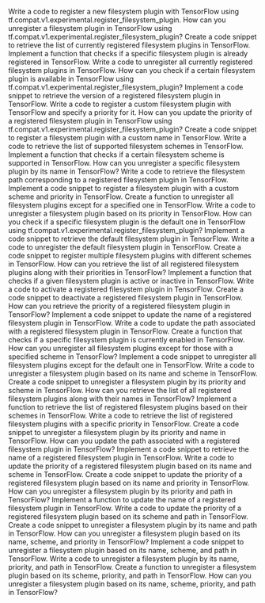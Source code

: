 Write a code to register a new filesystem plugin with TensorFlow using tf.compat.v1.experimental.register_filesystem_plugin.
How can you unregister a filesystem plugin in TensorFlow using tf.compat.v1.experimental.register_filesystem_plugin?
Create a code snippet to retrieve the list of currently registered filesystem plugins in TensorFlow.
Implement a function that checks if a specific filesystem plugin is already registered in TensorFlow.
Write a code to unregister all currently registered filesystem plugins in TensorFlow.
How can you check if a certain filesystem plugin is available in TensorFlow using tf.compat.v1.experimental.register_filesystem_plugin?
Implement a code snippet to retrieve the version of a registered filesystem plugin in TensorFlow.
Write a code to register a custom filesystem plugin with TensorFlow and specify a priority for it.
How can you update the priority of a registered filesystem plugin in TensorFlow using tf.compat.v1.experimental.register_filesystem_plugin?
Create a code snippet to register a filesystem plugin with a custom name in TensorFlow.
Write a code to retrieve the list of supported filesystem schemes in TensorFlow.
Implement a function that checks if a certain filesystem scheme is supported in TensorFlow.
How can you unregister a specific filesystem plugin by its name in TensorFlow?
Write a code to retrieve the filesystem path corresponding to a registered filesystem plugin in TensorFlow.
Implement a code snippet to register a filesystem plugin with a custom scheme and priority in TensorFlow.
Create a function to unregister all filesystem plugins except for a specified one in TensorFlow.
Write a code to unregister a filesystem plugin based on its priority in TensorFlow.
How can you check if a specific filesystem plugin is the default one in TensorFlow using tf.compat.v1.experimental.register_filesystem_plugin?
Implement a code snippet to retrieve the default filesystem plugin in TensorFlow.
Write a code to unregister the default filesystem plugin in TensorFlow.
Create a code snippet to register multiple filesystem plugins with different schemes in TensorFlow.
How can you retrieve the list of all registered filesystem plugins along with their priorities in TensorFlow?
Implement a function that checks if a given filesystem plugin is active or inactive in TensorFlow.
Write a code to activate a registered filesystem plugin in TensorFlow.
Create a code snippet to deactivate a registered filesystem plugin in TensorFlow.
How can you retrieve the priority of a registered filesystem plugin in TensorFlow?
Implement a code snippet to update the name of a registered filesystem plugin in TensorFlow.
Write a code to update the path associated with a registered filesystem plugin in TensorFlow.
Create a function that checks if a specific filesystem plugin is currently enabled in TensorFlow.
How can you unregister all filesystem plugins except for those with a specified scheme in TensorFlow?
Implement a code snippet to unregister all filesystem plugins except for the default one in TensorFlow.
Write a code to unregister a filesystem plugin based on its name and scheme in TensorFlow.
Create a code snippet to unregister a filesystem plugin by its priority and scheme in TensorFlow.
How can you retrieve the list of all registered filesystem plugins along with their names in TensorFlow?
Implement a function to retrieve the list of registered filesystem plugins based on their schemes in TensorFlow.
Write a code to retrieve the list of registered filesystem plugins with a specific priority in TensorFlow.
Create a code snippet to unregister a filesystem plugin by its priority and name in TensorFlow.
How can you update the path associated with a registered filesystem plugin in TensorFlow?
Implement a code snippet to retrieve the name of a registered filesystem plugin in TensorFlow.
Write a code to update the priority of a registered filesystem plugin based on its name and scheme in TensorFlow.
Create a code snippet to update the priority of a registered filesystem plugin based on its name and priority in TensorFlow.
How can you unregister a filesystem plugin by its priority and path in TensorFlow?
Implement a function to update the name of a registered filesystem plugin in TensorFlow.
Write a code to update the priority of a registered filesystem plugin based on its scheme and path in TensorFlow.
Create a code snippet to unregister a filesystem plugin by its name and path in TensorFlow.
How can you unregister a filesystem plugin based on its name, scheme, and priority in TensorFlow?
Implement a code snippet to unregister a filesystem plugin based on its name, scheme, and path in TensorFlow.
Write a code to unregister a filesystem plugin by its name, priority, and path in TensorFlow.
Create a function to unregister a filesystem plugin based on its scheme, priority, and path in TensorFlow.
How can you unregister a filesystem plugin based on its name, scheme, priority, and path in TensorFlow?
